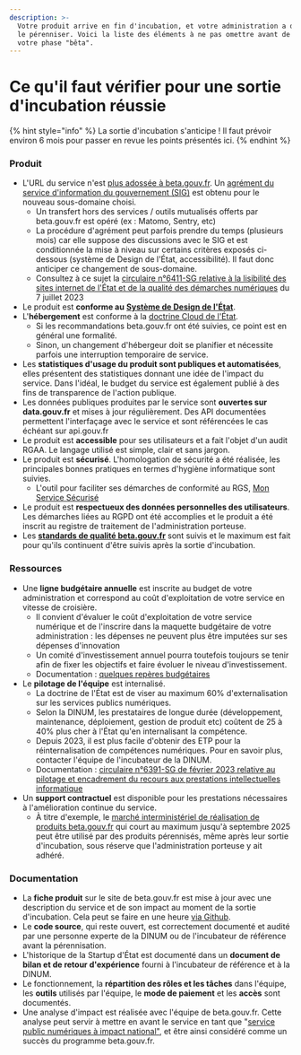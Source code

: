 ```yaml
---
description: >-
  Votre produit arrive en fin d'incubation, et votre administration a décidé de
  le pérenniser. Voici la liste des éléments à ne pas omettre avant de quitter
  votre phase "bêta".
---
```


# Ce qu'il faut vérifier pour une sortie d'incubation réussie

{% hint style="info" %}
La sortie d'incubation s'anticipe ! Il faut prévoir environ 6 mois pour passer en revue les points présentés ici.
{% endhint %}

### Produit

* L'URL du service n'est [plus adossée à beta.gouv.fr](https://doc.incubateur.net/communaute/travailler-a-beta-gouv/jutilise-les-outils-de-la-communaute/sous-domaine-beta-gouv-fr#migration-hors-des-noms-de-domaine-.beta.gouv.fr). Un [agrément du service d'information du gouvernement (SIG)](https://www.systeme-de-design.gouv.fr/utilisation-et-organisation/procedure-des-agrements/) est obtenu pour le nouveau sous-domaine choisi.
  * Un transfert hors des services / outils mutualisés offerts par beta.gouv.fr est opéré (ex : Matomo, Sentry, etc)
  * La procédure d'agrément peut parfois prendre du temps (plusieurs mois) car elle suppose des discussions avec le SIG et est conditionnée la mise à niveau sur certains critères exposés ci-dessous (système de Design de l'État, accessibilité). Il faut donc anticiper ce changement de sous-domaine.
  * Consultez à ce sujet la [circulaire n°6411-SG relative à la lisibilité des sites internet de l'État et de la qualité des démarches numériques](https://www.systeme-de-design.gouv.fr/a-propos/articles/circulaire-d-application/) du 7 juillet 2023
* Le produit est **conforme au** [**Système de Design de l'État**](https://www.systeme-de-design.gouv.fr/).
* L'**hébergement** est conforme à la [doctrine Cloud de l'État](https://www.numerique.gouv.fr/services/cloud/doctrine/).
  * Si les recommandations beta.gouv.fr ont été suivies, ce point est en général une formalité.
  * Sinon, un changement d'hébergeur doit se planifier et nécessite parfois une interruption temporaire de service.
* Les **statistiques d'usage du produit sont publiques et automatisées**, elles présentent des statistiques donnant une idée de l'impact du service. Dans l'idéal, le budget du service est également publié à des fins de transparence de l'action publique.
* Les données publiques produites par le service sont **ouvertes sur data.gouv.fr** et mises à jour régulièrement. Des API documentées permettent l'interfaçage avec le service et sont référencées le cas échéant sur api.gouv.fr
* Le produit est **accessible** pour ses utilisateurs et a fait l'objet d'un audit RGAA. Le langage utilisé est simple, clair et sans jargon.
* Le produit est **sécurisé**. L'homologation de sécurité a été réalisée, les principales bonnes pratiques en termes d'hygiène informatique sont suivies.
  * L'outil pour faciliter ses démarches de conformité au RGS, [Mon Service Sécurisé](https://www.monservicesecurise.beta.gouv.fr/)
* Le produit est **respectueux des données personnelles des utilisateurs**. Les démarches liées au RGPD ont été accomplies et le produit a été inscrit au registre de traitement de l'administration porteuse.
* Les [**standards de qualité beta.gouv.fr**](https://doc.incubateur.net/communaute/gerer-sa-startup-detat-ou-de-territoires-au-quotidien/je-fais-des-choix-technologique/standards-de-qualite-beta.gouv.fr) sont suivis et le maximum est fait pour qu'ils continuent d'être suivis après la sortie d'incubation.

### Ressources

* Une **ligne budgétaire annuelle** est inscrite au budget de votre administration et correspond au coût d'exploitation de votre service en vitesse de croisière.
  * Il convient d'évaluer le coût d'exploitation de votre service numérique et de l'inscrire dans la maquette budgétaire de votre administration : les dépenses ne peuvent plus être imputées sur ses dépenses d'innovation
  * Un comité d'investissement annuel pourra toutefois toujours se tenir afin de fixer les objectifs et faire évoluer le niveau d'investissement.
  * Documentation : [quelques repères budgétaires](https://doc.incubateur.net/communaute/gerer-sa-startup-detat-ou-de-territoires-au-quotidien/gestion-administrative/guide-de-financement-des-startups-detat/1.-reperes-pour-decideuses-et-decideurs-publics-sur-le-cout-des-services-numeriques)
* Le **pilotage de l'équipe** est internalisé.
  * La doctrine de l'État est de viser au maximum 60% d'externalisation sur les services publics numériques.
  * Selon la DINUM, les prestataires de longue durée (développement, maintenance, déploiement, gestion de produit etc) coûtent de 25 à 40% plus cher à l'État qu'en internalisant la compétence.
  * Depuis 2023, il est plus facile d'obtenir des ETP pour la réinternalisation de compétences numériques. Pour en savoir plus, contacter l'équipe de l'incubateur de la DINUM.
  * Documentation : [circulaire n°6391-SG de février 2023 relative au pilotage et encadrement du recours aux prestations intellectuelles informatique](https://www.legifrance.gouv.fr/circulaire/id/45407?origin=list)
* Un **support contractuel** est disponible pour les prestations nécessaires à l'amélioration continue du service.
  * À titre d'exemple, le [marché interministériel de réalisation de produits beta.gouv.fr](https://doc.incubateur.net/communaute/gerer-sa-startup-detat-ou-de-territoires-au-quotidien/decouvrir-les-differents-metiers-dune-startup-detat/recrutement/marches-publics-beta.gouv.fr/marche-interministeriel-beta) qui court au maximum jusqu'à septembre 2025 peut être utilisé par des produits pérennisés, même après leur sortie d'incubation, sous réserve que l'administration porteuse y ait adhéré.

### Documentation

* La **fiche produit** sur le site de beta.gouv.fr est mise à jour avec une description du service et de son impact au moment de la sortie d'incubation. Cela peut se faire en une heure [via Github](https://github.com/betagouv/beta.gouv.fr).
* Le **code source**, qui reste ouvert, est correctement documenté et audité par une personne experte de la DINUM ou de l'incubateur de référence avant la pérennisation.
* L'historique de la Startup d'État est documenté dans un **document de bilan et de retour d'expérience** fourni à l'incubateur de référence et à la DINUM.
* Le fonctionnement, la **répartition des rôles et les tâches** dans l'équipe, les **outils** utilisés par l'équipe, le **mode de paiement** et les **accès** sont documentés.
* Une analyse d'impact est réalisée avec l'équipe de beta.gouv.fr. Cette analyse peut servir à mettre en avant le service en tant que "[service public numériques à impact national"](https://doc.incubateur.net/communaute/gerer-sa-startup-detat-ou-de-territoires-au-quotidien/la-vie-dune-se/acceleration/services-numeriques-a-impact-national), et être ainsi considéré comme un succès du programme beta.gouv.fr.

